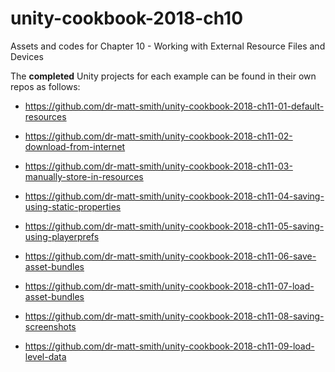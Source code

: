 # unity-cookbook-2018-ch10
Assets and codes for Chapter 10 - Working with External Resource Files and Devices

The **completed** Unity projects for each example can be found in their own repos as follows:

- https://github.com/dr-matt-smith/unity-cookbook-2018-ch11-01-default-resources

- https://github.com/dr-matt-smith/unity-cookbook-2018-ch11-02-download-from-internet

- https://github.com/dr-matt-smith/unity-cookbook-2018-ch11-03-manually-store-in-resources

- https://github.com/dr-matt-smith/unity-cookbook-2018-ch11-04-saving-using-static-properties

- https://github.com/dr-matt-smith/unity-cookbook-2018-ch11-05-saving-using-playerprefs

- https://github.com/dr-matt-smith/unity-cookbook-2018-ch11-06-save-asset-bundles

- https://github.com/dr-matt-smith/unity-cookbook-2018-ch11-07-load-asset-bundles

- https://github.com/dr-matt-smith/unity-cookbook-2018-ch11-08-saving-screenshots

- https://github.com/dr-matt-smith/unity-cookbook-2018-ch11-09-load-level-data
